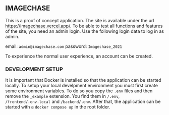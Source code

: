 ## IMAGECHASE

This is a proof of concept application. The site is available under the url https://imagechase.vercel.app/. To be able to test all functions and features of the site, you need an admin login. Use the following login data to log in as admin.

email: `admin@imagechase.com`
password: `Imagechase_2021`

To experience the normal user experience, an account can be created.

### DEVELOPMENT SETUP

It is important that Docker is installed so that the application can be started locally. To setup your local develpment environment you must first create some environment variables. To do so you copy the `.env` files and then remove the `_example` extension. You find them in `/.env`, `/frontend/.env.local` and `/backend/.env`.
After that, the application can be started with a `docker compose up` in the root folder.
